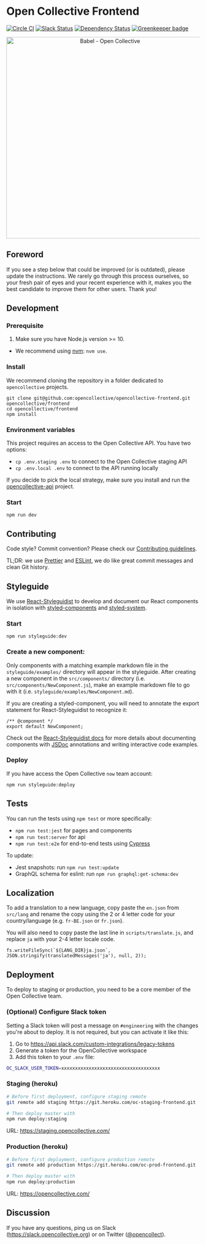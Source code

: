 # Open Collective Frontend

[![Circle CI](https://circleci.com/gh/opencollective/opencollective-frontend/tree/master.svg?style=shield)](https://circleci.com/gh/opencollective/opencollective-frontend/tree/master)
[![Slack Status](https://slack.opencollective.org/badge.svg)](https://slack.opencollective.org)
[![Dependency Status](https://david-dm.org/opencollective/opencollective-frontend/status.svg)](https://david-dm.org/opencollective/opencollective-frontend)
[![Greenkeeper badge](https://badges.greenkeeper.io/opencollective/opencollective-frontend.svg)](https://greenkeeper.io/)

<p align="center">
  <a href="https://github.com/opencollective/opencollective-frontend">
    <img width="525"src="http://res.cloudinary.com/opencollective/image/upload/c_scale,w_1050/v1536861775/opencollective-babel-2018-09-13_ue8yhg.png" alt="Babel - Open Collective">
  </a>
</p>

## Foreword

If you see a step below that could be improved (or is outdated), please update the instructions. We rarely go through this process ourselves, so your fresh pair of eyes and your recent experience with it, makes you the best candidate to improve them for other users. Thank you!

## Development

### Prerequisite

1. Make sure you have Node.js version >= 10.

- We recommend using [nvm](https://github.com/creationix/nvm): `nvm use`.

### Install

We recommend cloning the repository in a folder dedicated to `opencollective` projects.

```
git clone git@github.com:opencollective/opencollective-frontend.git opencollective/frontend
cd opencollective/frontend
npm install
```

### Environment variables

This project requires an access to the Open Collective API. You have two options:

- `cp .env.staging .env` to connect to the Open Collective staging API
- `cp .env.local .env` to connect to the API running locally

If you decide to pick the local strategy, make sure you install and run the [opencollective-api](https://github.com/opencollective/opencollective-api) project.

### Start

```
npm run dev
```

## Contributing

Code style? Commit convention? Please check our [Contributing guidelines](CONTRIBUTING.md).

TL;DR: we use [Prettier](https://prettier.io/) and [ESLint](https://eslint.org/), we do like great commit messages and clean Git history.

## Styleguide

We use [React-Styleguidist](https://react-styleguidist.js.org/) to develop and document our React components in isolation with [styled-components](https://www.styled-components.com/) and [styled-system](https://jxnblk.com/styled-system/).

### Start

```
npm run styleguide:dev
```

### Create a new component:

Only components with a matching example markdown file in the `styleguide/examples/` directory will appear in the styleguide. After creating a new component in the `src/components/` directory (i.e. `src/components/NewComponent.js`), make an example markdown file to go with it (i.e. `styleguide/examples/NewComponent.md`).

If you are creating a styled-component, you will need to annotate the export statement for React-Styleguidist to recognize it:

```es6
/** @component */
export default NewComponent;
```

Check out the [React-Styleguidist docs](https://react-styleguidist.js.org/docs/documenting.html) for more details about documenting components with [JSDoc](http://usejsdoc.org/) annotations and writing interactive code examples.

### Deploy

If you have access the Open Collective `now` team account:

```
npm run styleguide:deploy
```

## Tests

You can run the tests using `npm test` or more specifically:

- `npm run test:jest` for pages and components
- `npm run test:server` for api
- `npm run test:e2e` for end-to-end tests using [Cypress](https://www.cypress.io/)

To update:

- Jest snapshots: run `npm run test:update`
- GraphQL schema for eslint: run `npm run graphql:get-schema:dev`

## Localization

To add a translation to a new language, copy paste the `en.json` from `src/lang` and rename the copy using the 2 or 4 letter code for your country/language (e.g. `fr-BE.json` or `fr.json`).

You will also need to copy paste the last line in `scripts/translate.js`, and replace `ja` with your 2-4 letter locale code.

```
fs.writeFileSync(`${LANG_DIR}ja.json`, JSON.stringify(translatedMessages('ja'), null, 2));
```

## Deployment

To deploy to staging or production, you need to be a core member of the Open Collective team.

### (Optional) Configure Slack token

Setting a Slack token will post a message on `#engineering` with the changes you're
about to deploy. It is not required, but you can activate it like this:

1. Go to https://api.slack.com/custom-integrations/legacy-tokens
2. Generate a token for the OpenCollective workspace
3. Add this token to your `.env` file:

```bash
OC_SLACK_USER_TOKEN=xxxxxxxxxxxxxxxxxxxxxxxxxxxxxxxxxxxx
```

### Staging (heroku)

```bash
# Before first deployment, configure staging remote
git remote add staging https://git.heroku.com/oc-staging-frontend.git

# Then deploy master with
npm run deploy:staging
```

URL: https://staging.opencollective.com/

### Production (heroku)

```bash
# Before first deployment, configure production remote
git remote add production https://git.heroku.com/oc-prod-frontend.git

# Then deploy master with
npm run deploy:production
```

URL: https://opencollective.com/

## Discussion

If you have any questions, ping us on Slack
(https://slack.opencollective.org) or on Twitter
([@opencollect](https://twitter.com/opencollect)).
